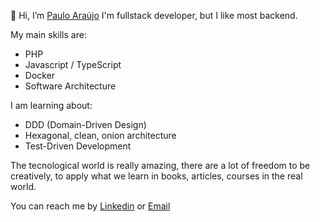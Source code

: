 👋 Hi, I’m [Paulo Araújo](@paulo123araujo)
I'm fullstack developer, but I like most backend.

My main skills are:
- PHP
- Javascript / TypeScript
- Docker
- Software Architecture

I am learning about:
- DDD (Domain-Driven Design)
- Hexagonal, clean, onion architecture
- Test-Driven Development

The tecnological world is really amazing, there are a lot of freedom to be creatively, to apply what we learn in books, articles, courses in the real world.

You can reach me by [Linkedin](https://www.linkedin.com/in/paulo123araujo/) or [Email](mailto:paulofelipe_jau7654@hotmail.com)

<!--START_SECTION:chessStats-->

<!--END_SECTION:chessStats-->
